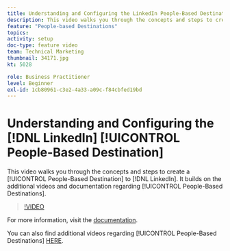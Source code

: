 ```yaml
---
title: Understanding and Configuring the LinkedIn People-Based Destination
description: This video walks you through the concepts and steps to create a People-Based Destination to LinkedIn. It builds on the additional videos and documentation regarding People-Based Destinations.
feature: "People-based Destinations"
topics: 
activity: setup
doc-type: feature video
team: Technical Marketing
thumbnail: 34171.jpg
kt: 5028

role: Business Practitioner
level: Beginner
exl-id: 1cb80961-c3e2-4a33-a09c-f84cbfed19bd
---
```

# Understanding and Configuring the [!DNL LinkedIn] [!UICONTROL People-Based Destination]

This video walks you through the concepts and steps to create a [!UICONTROL People-Based Destination] to [!DNL LinkedIn]. It builds on the additional videos and documentation regarding [!UICONTROL People-Based Destinations].

>[!VIDEO](https://video.tv.adobe.com/v/34171/?quality=12)

For more information, visit the [documentation](https://docs.adobe.com/content/help/en/audience-manager/user-guide/features/destinations/people-based/people-based-destinations-overview.html).

You can also find additional videos regarding [!UICONTROL People-Based Destinations] [HERE](https://adobe.ly/aamlearnpbd).
